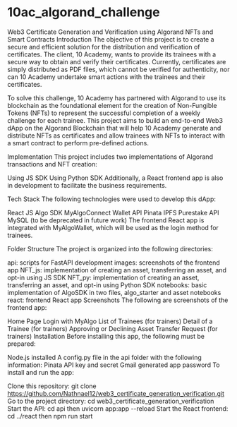 # 10ac_algorand_challenge

Web3 Certificate Generation and Verification using Algorand NFTs and Smart Contracts
Introduction
The objective of this project is to create a secure and efficient solution for the distribution and verification of certificates. The client, 10 Academy, wants to provide its trainees with a secure way to obtain and verify their certificates. Currently, certificates are simply distributed as PDF files, which cannot be verified for authenticity, nor can 10 Academy undertake smart actions with the trainees and their certificates.

To solve this challenge, 10 Academy has partnered with Algorand to use its blockchain as the foundational element for the creation of Non-Fungible Tokens (NFTs) to represent the successful completion of a weekly challenge for each trainee. This project aims to build an end-to-end Web3 dApp on the Algorand Blockchain that will help 10 Academy generate and distribute NFTs as certificates and allow trainees with NFTs to interact with a smart contract to perform pre-defined actions.

Implementation
This project includes two implementations of Algorand transactions and NFT creation:

Using JS SDK
Using Python SDK
Additionally, a React frontend app is also in development to facilitate the business requirements.

Tech Stack
The following technologies were used to develop this dApp:

React
JS Algo SDK
MyAlgoConnect Wallet API
Pinata IPFS
Purestake API
MySQL (to be deprecated in future work)
The frontend React app is integrated with MyAlgoWallet, which will be used as the login method for trainees.

Folder Structure
The project is organized into the following directories:

api: scripts for FastAPI development
images: screenshots of the frontend app
NFT_js: implementation of creating an asset, transferring an asset, and opt-in using JS SDK
NFT_py: implementation of creating an asset, transferring an asset, and opt-in using Python SDK
notebooks: basic implementation of AlgoSDK in two files, algo_starter and asset notebooks
react: frontend React app
Screenshots
The following are screenshots of the frontend app:

Home Page
Login with MyAlgo
List of Trainees (for trainers)
Detail of a Trainee (for trainers)
Approving or Declining Asset Transfer Request (for trainers)
Installation
Before installing this app, the following must be prepared:

Node.js installed
A config.py file in the api folder with the following information:
Pinata API key and secret
Gmail generated app password
To install and run the app:

Clone this repository: git clone https://github.com/Nathnael12/web3_certificate_generation_verification.git
Go to the project directory: cd web3_certificate_generation_verification
Start the API: cd api then uvicorn app:app --reload
Start the React frontend: cd ../react then npm run start



